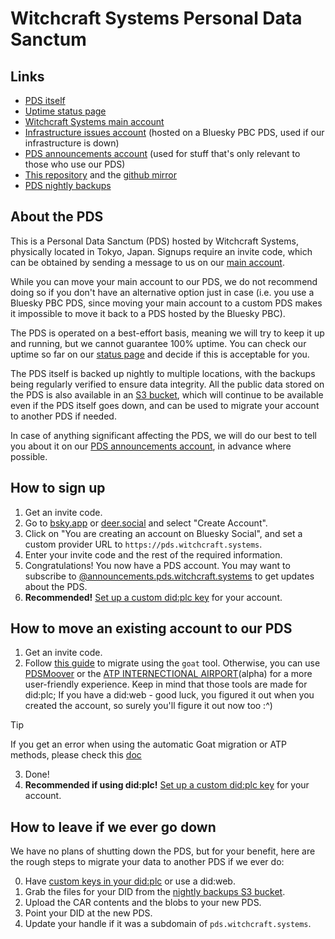 # Witchcraft Systems Personal Data Sanctum

## Links

- [PDS itself](https://pds.witchcraft.systems)
- [Uptime status page](https://stats.uptimerobot.com/7Xeatuzb2h)
- [Witchcraft Systems main account](https://deer.social/profile/did:web:witchcraft.systems)
- [Infrastructure issues account](https://deer.social/profile/did:plc:ebwglxznjtpxr4ybttbpbwjw) (hosted on a Bluesky PBC PDS, used if our infrastructure is down)
- [PDS announcements account](https://deer.social/profile/announcements.pds.witchcraft.systems) (used for stuff that's only relevant to those who use our PDS)
- [This repository](https://git.witchcraft.systems/scientific-witchery/pds-starter-pack) and the [github mirror](https://github.com/witchcraft-systems/pds-starter-pack)
- [PDS nightly backups](https://link.storjshare.io/s/jufla747mctifdglkggg2jqhvddq/pds-witchcraft-systems/backups/)

## About the PDS

This is a Personal Data Sanctum (PDS) hosted by Witchcraft Systems, physically located in Tokyo, Japan. Signups require an invite code, which can be obtained by sending a message to us on our [main account](https://deer.social/profile/did:web:witchcraft.systems).

While you can move your main account to our PDS, we do not recommend doing so if you don't have an alternative option just in case (i.e. you use a Bluesky PBC PDS, since moving your main account to a custom PDS makes it impossible to move it back to a PDS hosted by the Bluesky PBC).

The PDS is operated on a best-effort basis, meaning we will try to keep it up and running, but we cannot guarantee 100% uptime. You can check our uptime so far on our [status page](https://stats.uptimerobot.com/7Xeatuzb2h) and decide if this is acceptable for you.

The PDS itself is backed up nightly to multiple locations, with the backups being regularly verified to ensure data integrity. All the public data stored on the PDS is also available in an [S3 bucket](https://link.storjshare.io/s/jufla747mctifdglkggg2jqhvddq/pds-witchcraft-systems/backups/), which will continue to be available even if the PDS itself goes down, and can be used to migrate your account to another PDS if needed.

In case of anything significant affecting the PDS, we will do our best to tell you about it on our [PDS announcements account](https://deer.social/profile/announcements.pds.witchcraft.systems), in advance where possible.

## How to sign up

1. Get an invite code.
2. Go to [bsky.app](https://bsky.app) or [deer.social](https://deer.social/) and select "Create Account".
3. Click on "You are creating an account on Bluesky Social", and set a custom provider URL to `https://pds.witchcraft.systems`.
4. Enter your invite code and the rest of the required information.
5. Congratulations! You now have a PDS account. You may want to subscribe to [@announcements.pds.witchcraft.systems](https://deer.social/profile/announcements.pds.witchcraft.systems) to get updates about the PDS.
6. **Recommended!** [Set up a custom did:plc key](docs/custom-did-plc.md) for your account.

## How to move an existing account to our PDS

1. Get an invite code.
2. Follow [this guide](https://whtwnd.com/bnewbold.net/entries/Migrating%20PDS%20Account%20with%20%60goat%60) to migrate using the `goat` tool. Otherwise, you can use [PDSMoover](https://pdsmoover.com) or the [ATP INTERNECTIONAL AIRPORT](https://atpairport.com/)(alpha) for a more user-friendly experience. Keep in mind that those tools are made for did:plc; If you have a did:web - good luck, you figured it out when you created the account, so surely you'll figure it out now too :^)
>[!TIP]
> If you get an error when using the automatic Goat migration or ATP methods, please check this [doc](docs/plcfix.md)
3. Done!
4. **Recommended if using did:plc!** [Set up a custom did:plc key](docs/custom-did-plc.md) for your account.

## How to leave if we ever go down

We have no plans of shutting down the PDS, but for your benefit, here are the rough steps to migrate your data to another PDS if we ever do:

0. Have [custom keys in your did:plc](docs/custom-did-plc.md) or use a did:web.
1. Grab the files for your DID from the [nightly backups S3 bucket](https://link.storjshare.io/s/jufla747mctifdglkggg2jqhvddq/pds-witchcraft-systems/backups/).
2. Upload the CAR contents and the blobs to your new PDS.
3. Point your DID at the new PDS.
4. Update your handle if it was a subdomain of `pds.witchcraft.systems`.
